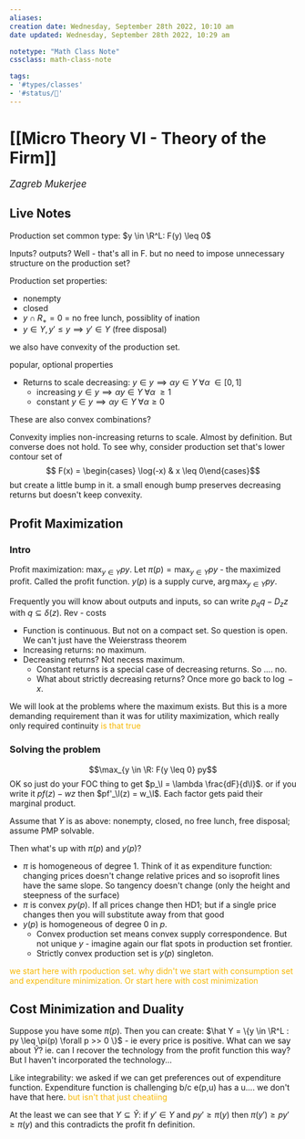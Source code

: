 ```yaml
---
aliases:
creation date: Wednesday, September 28th 2022, 10:10 am
date updated: Wednesday, September 28th 2022, 10:29 am

notetype: "Math Class Note"
cssclass: math-class-note

tags: 
- '#types/classes'
- '#status/🚧'
---
```


# [[Micro Theory VI - Theory of the Firm]]
<span style = "font-size:120%"><i >Zagreb Mukerjee </i></span>



## Live Notes

Production set common type: 
$y \in \R^L: F(y) \leq 0$

Inputs? outputs? Well - that's all in F. but no need to impose unnecessary structure on the production set?

Production set properties: 
- nonempty
- closed
- $y \cap R_+ = {0}$ = no free lunch, possiblity of ination
- $y \in Y, y' \leq y \implies y' \in Y$ (free disposal)

we also have convexity of the production set. 


popular, optional properties
- Returns to scale decreasing: $y \in y \implies \alpha y \in Y\; \forall \alpha\; \in [0,1]$
	- increasing $y \in y \implies \alpha y \in Y\; \forall \alpha\; \geq 1$
	- constant $y \in y \implies \alpha y \in Y\; \forall \alpha \geq 0$

These are also convex combinations? 

Convexity implies non-increasing returns to scale. Almost by definition. But converse does not hold. To see why, consider production set that's lower contour set of 
$$ F(x) = \begin{cases} \log(-x) & x \leq 0\end{cases}$$
but create a little bump in it. a small enough bump preserves decreasing returns but doesn't keep convexity. 


## Profit Maximization

### Intro

Profit maximization: $\max_{y \in Y} py$. Let $\pi(p) = \max_{y \in Y} py$ - the maximized profit. Called the profit function. $y(p)$ is a supply curve, $\arg \max_{y \in Y} py$. 

Frequently you will know about outputs and inputs, so can write $p_q q - D_z z$ with $q \subseteq \delta(z)$. Rev - costs


- Function is continuous. But not on a compact set. So question is open. We can't just have the Weierstrass theorem
- Increasing returns: no maximum.
- Decreasing returns? Not necess maximum. 
	- Constant returns is a special case of decreasing returns. So .... no. 
	- What about strictly decreasing returns? Once more go back to $\log -x$. 


We will look at the problems where the maximum exists. But this is a more demanding requirement than it was for utility maximization, which really only required continuity <font color=#F7B801>is that true</font>



### Solving the problem
$$\max_{y \in \R: F(y \leq 0} py$$
OK so just do your FOC thing to get $p_\l = \lambda \frac{dF}{d\l}$. or if you write it $pf(z) - wz$ then $pf'_\l(z) = w_\l$. Each factor gets paid their marginal product. 


Assume that $Y$ is as above: nonempty, closed, no free lunch, free disposal; assume PMP solvable. 

Then what's up with $\pi(p)$ and $y(p)$?
- $\pi$ is homogeneous of degree $1$. Think of it as expenditure function: changing prices doesn't change relative prices and so isoprofit lines have the same slope. So tangency doesn't change (only the height and steepness of the surface)
- $\pi$ is convex $p y(p)$. If all prices change then HD1; but if a single price changes then you will substitute away from that good
- $y(p)$ is homogeneous of degree $0$ in $p$.
	- Convex production set means convex supply correspondence. But not unique $y$ - imagine again our flat spots in production set frontier.  
	- Strictly convex production set is $y(p)$ singleton. 

<font color=#F7B801>we start here with rpoduction set. why didn't we start with consumption set and expenditure minimization. Or start here with cost minimization</font>

## Cost Minimization and Duality

Suppose you have some $\pi(p)$. Then you can create: $\hat Y = \{y \in \R^L : py \leq \pi(p) \forall p >> 0 \}$ - ie every price is positive. What can we say about $\hat Y$? ie. can I recover the technology from the profit function this way? But I haven't incorporated the technology...

Like integrability: we asked if we can get preferences out of expenditure function. Expenditure function is challenging b/c e(p,u) has a u.... we don't have that here. <font color=#F7B801>but isn't that just cheatiing</font>

At the least we can see that $Y \subseteq \hat Y$: if $y' \in Y$ and $py' \geq \pi(y)$ then $\pi(y') \geq py' \geq \pi(y)$ and this contradicts the profit fn definition. 